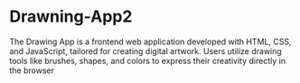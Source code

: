 # Drawning-App2
 
The Drawing App is a frontend web application developed with HTML, CSS, and JavaScript, tailored for creating digital artwork. Users utilize drawing tools like brushes, shapes, and colors to express their creativity directly in the browser
